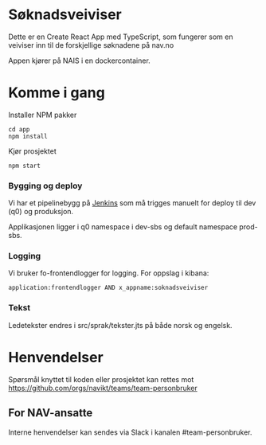 # Søknadsveiviser
Dette er en Create React App med TypeScript, som fungerer som en veiviser inn til de forskjellige søknadene på nav.no

Appen kjører på NAIS i en dockercontainer.

# Komme i gang

Installer NPM pakker

```
cd app
npm install
```

Kjør prosjektet

```
npm start
```

### Bygging og deploy

Vi har et pipelinebygg på [Jenkins](https://ci.adeo.no/job/informasjon_og_veiledning/job/soknadsveiviser/) 
som må trigges manuelt for deploy til dev (q0) og produksjon.

Applikasjonen ligger i q0 namespace i dev-sbs og default namespace prod-sbs.

### Logging

Vi bruker fo-frontendlogger for logging. For oppslag i kibana:

```
application:frontendlogger AND x_appname:soknadsveiviser
```

### Tekst

Ledetekster endres i src/sprak/tekster.jts på både norsk og engelsk.

# Henvendelser

Spørsmål knyttet til koden eller prosjektet kan rettes mot https://github.com/orgs/navikt/teams/team-personbruker

## For NAV-ansatte

Interne henvendelser kan sendes via Slack i kanalen #team-personbruker.
